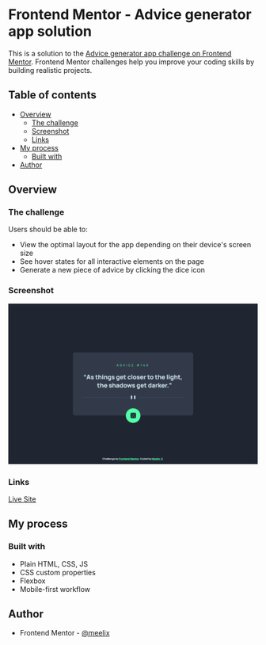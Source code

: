 # Frontend Mentor - Advice generator app solution

This is a solution to the [Advice generator app challenge on Frontend Mentor](https://www.frontendmentor.io/challenges/advice-generator-app-QdUG-13db). Frontend Mentor challenges help you improve your coding skills by building realistic projects.

## Table of contents

- [Overview](#overview)
  - [The challenge](#the-challenge)
  - [Screenshot](#screenshot)
  - [Links](#links)
- [My process](#my-process)
  - [Built with](#built-with)
- [Author](#author)

## Overview

### The challenge

Users should be able to:

- View the optimal layout for the app depending on their device's screen size
- See hover states for all interactive elements on the page
- Generate a new piece of advice by clicking the dice icon

### Screenshot

![](./screen.png)

### Links

[Live Site](https://meelix.github.io/frontendmentor-advice-generator-app/)

## My process

### Built with

- Plain HTML, CSS, JS
- CSS custom properties
- Flexbox
- Mobile-first workflow

## Author

- Frontend Mentor - [@meelix](https://www.frontendmentor.io/profile/meelix)
